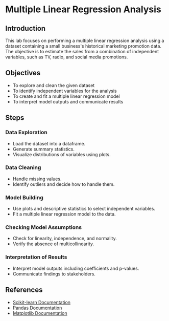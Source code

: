 # Multiple Linear Regression Analysis

## Introduction
This lab focuses on performing a multiple linear regression analysis using a dataset containing a small business's historical marketing promotion data. The objective is to estimate the sales from a combination of independent variables, such as TV, radio, and social media promotions. 

## Objectives
- To explore and clean the given dataset
- To identify independent variables for the analysis
- To create and fit a multiple linear regression model
- To interpret model outputs and communicate results

## Steps

### Data Exploration
- Load the dataset into a dataframe.
- Generate summary statistics.
- Visualize distributions of variables using plots.

### Data Cleaning
- Handle missing values.
- Identify outliers and decide how to handle them.

### Model Building
- Use plots and descriptive statistics to select independent variables.
- Fit a multiple linear regression model to the data.

### Checking Model Assumptions
- Check for linearity, independence, and normality.
- Verify the absence of multicollinearity.

### Interpretation of Results
- Interpret model outputs including coefficients and p-values.
- Communicate findings to stakeholders.

## References
- [Scikit-learn Documentation](https://scikit-learn.org/)
- [Pandas Documentation](https://pandas.pydata.org/docs/)
- [Matplotlib Documentation](https://matplotlib.org/stable/contents.html)
